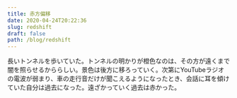 ```yaml
---
title: 赤方偏移
date: 2020-04-24T20:22:36
slug: redshift
draft: false
path: /blog/redshift
---
```


長いトンネルを歩いていた。トンネルの明かりが橙色なのは、その方が遠くまで闇を照らせるかららしい。景色は後方に移ろっていく。次第にYouTubeラジオの電波が弱まり、車の走行音だけが聞こえるようになったとき、会話に耳を傾けていた自分は過去になった。遠ざかっていく過去は赤かった。